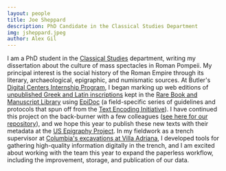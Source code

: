 ```yaml
---
layout: people
title: Joe Sheppard	
description: PhD Candidate in the Classical Studies Department
img: jsheppard.jpeg
author: Alex Gil
---
```


I am a PhD student in the <a href="http://classicalstudies.columbia.edu/students/%20joe%20sheppard/" target="_blank">Classical Studies</a> department, writing my dissertation about the culture of mass spectacles in Roman Pompeii. My principal interest is the social history of the Roman Empire through its literary, archaeological, epigraphic, and numismatic sources. At Butler's <a href="https://blogs.cul.columbia.edu/dcip/" target="_blank">Digital Centers Internship Program</a>, I began marking up web editions of <a href="http://www.columbia.edu/cu/lweb/archival/collections/ldpd_4079698/" target="_blank">unpublished Greek and Latin inscriptions</a> kept in the <a href="http://library.columbia.edu/locations/rbml.html" target="_blank">Rare Book and Manuscript Library</a> using <a href="http://www.stoa.org/epidoc/gl/dev/" target="_blank">EpiDoc</a> (a field-specific series of guidelines and protocols that spun off from the <a href="http://www.tei-c.org/Guidelines/P5/" target="_blank">Text Encoding Initiative</a>). I have continued this project on the back-burner with a few colleagues (<a href="https://github.com/Spunkle/EPIGRAPHY-CLUB-2015" target="_blank">see here for our repository</a>), and we hope this year to publish these new texts with their metadata at the <a href="http://usepigraphy.brown.edu/projects/usep/" target="_blank">US Epigraphy Project</a>. In my fieldwork as a trench supervisor at <a href="http://columbia.studioabroad.com/index.cfm?FuseAction=Programs.ViewProgram&amp;Program_ID=10577" target="_blank">Columbia's excavations at Villa Adriana</a>, I developed tools for gathering high-quality information digitally in the trench, and I am excited about working with the team this year to expand the paperless workflow, including the improvement, storage, and publication of our data.